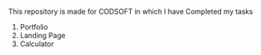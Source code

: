 This repository is made for CODSOFT in which I have Completed my tasks
1. Portfolio
2. Landing Page
3. Calculator
